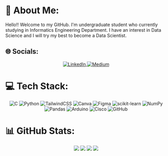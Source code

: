 # 💫 About Me:
Hello!! Welcome to my GitHub. I'm undergraduate student who currently studying in Informatics Engineering Department. I have an interest in Data Science and I will try my best to become a Data Scientist.<br>


## 🌐 Socials:
<p align="center">
  <a href="https://www.linkedin.com/in/thafa-fadillah-ramdani/" target="_blank">
    <img align="center" src="https://img.shields.io/badge/LinkedIn-%230077B5.svg?logo=linkedin&logoColor=white" alt="LinkedIn" />
  </a>
  <a href="https://medium.com/@AllThaf" target="_blank">
    <img align="center" src="https://img.shields.io/badge/Medium-12100E?logo=medium&logoColor=white" alt="Medium" />
  </a>
</p>

# 💻 Tech Stack:
<div align="center">
  <img src="https://img.shields.io/badge/c-%2300599C.svg?style=for-the-badge&logo=c&logoColor=white" alt="C" />
  <img src="https://img.shields.io/badge/python-3670A0?style=for-the-badge&logo=python&logoColor=ffdd54" alt="Python" />
  <img src="https://img.shields.io/badge/tailwindcss-%2338B2AC.svg?style=for-the-badge&logo=tailwind-css&logoColor=white" alt="TailwindCSS" />
  <img src="https://img.shields.io/badge/Canva-%2300C4CC.svg?style=for-the-badge&logo=Canva&logoColor=white" alt="Canva" />
  <img src="https://img.shields.io/badge/figma-%23F24E1E.svg?style=for-the-badge&logo=figma&logoColor=white" alt="Figma" />
  <img src="https://img.shields.io/badge/scikit--learn-%23F7931E.svg?style=for-the-badge&logo=scikit-learn&logoColor=white" alt="scikit-learn" />
  <img src="https://img.shields.io/badge/numpy-%23013243.svg?style=for-the-badge&logo=numpy&logoColor=white" alt="NumPy" />
  <img src="https://img.shields.io/badge/pandas-%23150458.svg?style=for-the-badge&logo=pandas&logoColor=white" alt="Pandas" />
  <img src="https://img.shields.io/badge/-Arduino-00979D?style=for-the-badge&logo=Arduino&logoColor=white" alt="Arduino" />
  <img src="https://img.shields.io/badge/cisco-%23049fd9.svg?style=for-the-badge&logo=cisco&logoColor=black" alt="Cisco" />
  <img src="https://img.shields.io/badge/github-%23121011.svg?style=for-the-badge&logo=github&logoColor=white" alt="GitHub" />
</div>

# 📊 GitHub Stats:
<div align="center">
  <img src="https://github-readme-stats.vercel.app/api?username=AllThaf&theme=dark&hide_border=false&include_all_commits=true&count_private=false" />
  <img src="https://github-readme-streak-stats.herokuapp.com/?user=AllThaf&theme=dark&hide_border=false" />
  <img src="https://github-readme-stats.vercel.app/api/top-langs/?username=AllThaf&theme=dark&hide_border=false&include_all_commits=true&count_private=false&layout=compact" />
  <img src="https://github-contributor-stats.vercel.app/api?username=AllThaf&limit=5&theme=dark&combine_all_yearly_contributions=true" />
</div>

<!-- Proudly created with GPRM ( https://gprm.itsvg.in ) -->
